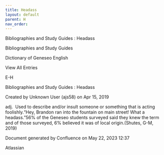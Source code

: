 ```yaml
---
title: Headass
layout: default
parent: H
nav_order:
---
```


Bibliographies and Study Guides : Headass

Bibliographies and Study Guides

Dictionary of Geneseo English

View All Entries

E-H

Bibliographies and Study Guides : Headass

Created by  Unknown User (ajs58) on Apr 15, 2019

adj.  Used to describe and/or insult someone or something that is acting foolishly.“Hey, Brandon ran into the fountain on main street! What a headass.”56% of the Geneseo students surveyed said they knew the term and of those surveyed, 6% believed it was of local origin.(Shutes, G-M, 2019)

Document generated by Confluence on May 22, 2023 12:37

Atlassian
